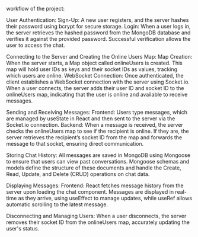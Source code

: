 workflow of the project:

User Authentication:
 Sign-Up: A new user registers, and the server hashes their password using bcrypt for secure storage.
 Login: When a user logs in, the server retrieves the hashed password from the MongoDB database and verifies it against the provided password. Successful verification allows the user to access the chat.


Connecting to the Server and Creating the Online Users Map:
Map Creation: When the server starts, a Map object called onlineUsers is created. This map will hold user IDs as keys and their socket IDs as values, tracking which users are online.
WebSocket Connection: Once authenticated, the client establishes a WebSocket connection with the server using Socket.io. When a user connects, the server adds their user ID and socket ID to the onlineUsers map, indicating that the user is online and available to receive messages.


Sending and Receiving Messages:
Frontend: Users type messages, which are managed by useState in React and then sent to the server via the Socket.io connection.
Backend: When a message is received, the server checks the onlineUsers map to see if the recipient is online. If they are, the server retrieves the recipient’s socket ID from the map and forwards the message to that socket, ensuring direct communication.

Storing Chat History:
All messages are saved in MongoDB using Mongoose to ensure that users can view past conversations. Mongoose schemas and models define the structure of these documents and handle the Create, Read, Update, and Delete (CRUD) operations on chat data.

Displaying Messages:
Frontend: React fetches message history from the server upon loading the chat component. Messages are displayed in real-time as they arrive, using useEffect to manage updates, while useRef allows automatic scrolling to the latest message.

Disconnecting and Managing Users:
When a user disconnects, the server removes their socket ID from the onlineUsers map, accurately updating the user's status.
